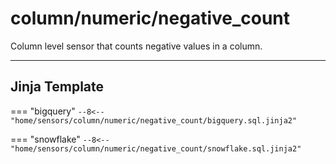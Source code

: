 # column/numeric/negative_count
Column level sensor that counts negative values in a column.
___
## Jinja Template

=== "bigquery"
    ```
    --8<-- "home/sensors/column/numeric/negative_count/bigquery.sql.jinja2"
    ```

=== "snowflake"
    ```
    --8<-- "home/sensors/column/numeric/negative_count/snowflake.sql.jinja2"
    ```
